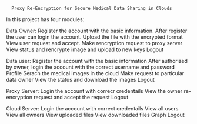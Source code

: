 
      Proxy Re-Encryption for Secure Medical Data Sharing in Clouds

In this project has four modules:

Data Owner:
 Register the account with the basic information.
 After register the user can login the account.
 Upload the file with the encrypted format
 View user request and accept.
 Make rencryption request to proxy server
 View status and rencrypte image and upload to new keys
 Logout

Data user:
  Register the account with the basic information
  After authorized by owner, login the account with the correct username and password
  Profile
  Serach the medical images in the cloud
  Make request to particular data owner
  View the status and download the images
  Logout

Proxy Server:
  Login the account with correcr credentails
  View the owner re-encryption request and accept the request
  Logout

Cloud Server:
  Login the account with correct credentails 
  View all users
  View all owners
  View uploaded files
  View downloaded files
  Graph
  Logout
  
